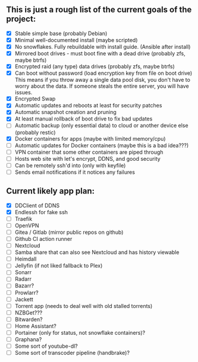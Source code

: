 ## This is just a rough list of the current goals of the project:

- [x] Stable simple base (probably Debian)
- [x] Minimal well-documented install (maybe scripted)
- [x] No snowflakes. Fully rebuildable with install guide. (Ansible after install)
- [x] Mirrored boot drives - must boot fine with a dead drive (probably zfs, maybe btrfs)
- [x] Encrypted raid (any type) data drives (probably zfs, maybe btrfs)
- [x] Can boot without password (load encryption key from file on boot drive) This means if you throw away a single data pool disk, you don't have to worry about the data. If someone steals the entire server, you will have issues.
- [x] Encrypted Swap
- [x] Automatic updates and reboots at least for security patches
- [x] Automatic snapshot creation and pruning
- [x] At least manual rollback of boot drive to fix bad updates
- [ ] Automatic backup (only essential data) to cloud or another device else (probably restic)
- [x] Docker containers for apps (maybe with limited memory/cpu)
- [ ] Automatic updates for Docker containers (maybe this is a bad idea???)
- [ ] VPN container that some other containers are piped through
- [ ] Hosts web site with let's encrypt, DDNS, and good security
- [ ] Can be remotely ssh'd into (only with keyfile)
- [ ] Sends email notifications if it notices any failures

## Current likely app plan:

- [x] DDClient of DDNS
- [x] Endlessh for fake ssh
- [ ] Traefik
- [ ] OpenVPN
- [ ] Gitea / Gitlab (mirror public repos on github)
- [ ] Github CI action runner
- [ ] Nextcloud
- [ ] Samba share that can also see Nextcloud and has history viewable
- [ ] Heimdall
- [ ] Jellyfin (if not liked fallback to Plex)
- [ ] Sonarr
- [ ] Radarr
- [ ] Bazarr?
- [ ] Prowlarr?
- [ ] Jackett
- [ ] Torrent app (needs to deal well with old stalled torrents)
- [ ] NZBGet???
- [ ] Bitwarden?
- [ ] Home Assistant?
- [ ] Portainer (only for status, not snowflake containers)?
- [ ] Graphana?
- [ ] Some sort of youtube-dl?
- [ ] Some sort of transcoder pipeline (handbrake)?
